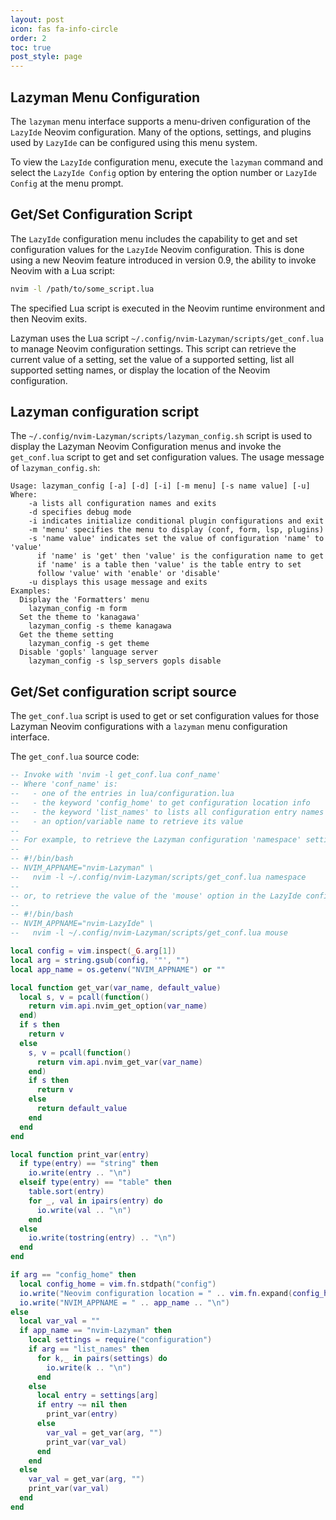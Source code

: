 ```yaml
---
layout: post
icon: fas fa-info-circle
order: 2
toc: true
post_style: page
---
```


## Lazyman Menu Configuration

The `lazyman` menu interface supports a menu-driven configuration of the
`LazyIde` Neovim configuration. Many of the options, settings, and plugins
used by `LazyIde` can be configured using this menu system.

To view the `LazyIde` configuration menu, execute the `lazyman` command
and select the `LazyIde Config` option by entering the option number or
`LazyIde Config` at the menu prompt.

## Get/Set Configuration Script

The `LazyIde` configuration menu includes the capability to get and set
configuration values for the `LazyIde` Neovim configuration. This is done
using a new Neovim feature introduced in version 0.9, the ability to invoke
Neovim with a Lua script:

```bash
nvim -l /path/to/some_script.lua
```

The specified Lua script is executed in the Neovim runtime environment
and then Neovim exits.

Lazyman uses the Lua script `~/.config/nvim-Lazyman/scripts/get_conf.lua`
to manage Neovim configuration settings. This script can retrieve the current
value of a setting, set the value of a supported setting, list all supported
setting names, or display the location of the Neovim configuration.

## Lazyman configuration script

The `~/.config/nvim-Lazyman/scripts/lazyman_config.sh` script is used to
display the Lazyman Neovim Configuration menus and invoke the `get_conf.lua`
script to get and set configuration values. The usage message of `lazyman_config.sh`:

```
Usage: lazyman_config [-a] [-d] [-i] [-m menu] [-s name value] [-u]
Where:
    -a lists all configuration names and exits
    -d specifies debug mode
    -i indicates initialize conditional plugin configurations and exit
    -m 'menu' specifies the menu to display (conf, form, lsp, plugins)
    -s 'name value' indicates set the value of configuration 'name' to 'value'
      if 'name' is 'get' then 'value' is the configuration name to get
      if 'name' is a table then 'value' is the table entry to set
      follow 'value' with 'enable' or 'disable'
    -u displays this usage message and exits
Examples:
  Display the 'Formatters' menu
    lazyman_config -m form
  Set the theme to 'kanagawa'
    lazyman_config -s theme kanagawa
  Get the theme setting
    lazyman_config -s get theme
  Disable 'gopls' language server
    lazyman_config -s lsp_servers gopls disable
```

## Get/Set configuration script source

The `get_conf.lua` script is used to get or set configuration values for those
Lazyman Neovim configurations with a `lazyman` menu configuration interface.

The `get_conf.lua` source code:

```lua
-- Invoke with 'nvim -l get_conf.lua conf_name'
-- Where 'conf_name' is:
--   - one of the entries in lua/configuration.lua
--   - the keyword 'config_home' to get configuration location info
--   - the keyword 'list_names' to lists all configuration entry names
--   - an option/variable name to retrieve its value
--
-- For example, to retrieve the Lazyman configuration 'namespace' setting:
--
-- #!/bin/bash
-- NVIM_APPNAME="nvim-Lazyman" \
--   nvim -l ~/.config/nvim-Lazyman/scripts/get_conf.lua namespace
--
-- or, to retrieve the value of the 'mouse' option in the LazyIde config:
--
-- #!/bin/bash
-- NVIM_APPNAME="nvim-LazyIde" \
--   nvim -l ~/.config/nvim-Lazyman/scripts/get_conf.lua mouse

local config = vim.inspect(_G.arg[1])
local arg = string.gsub(config, '"', "")
local app_name = os.getenv("NVIM_APPNAME") or ""

local function get_var(var_name, default_value)
  local s, v = pcall(function()
    return vim.api.nvim_get_option(var_name)
  end)
  if s then
    return v
  else
    s, v = pcall(function()
      return vim.api.nvim_get_var(var_name)
    end)
    if s then
      return v
    else
      return default_value
    end
  end
end

local function print_var(entry)
  if type(entry) == "string" then
    io.write(entry .. "\n")
  elseif type(entry) == "table" then
    table.sort(entry)
    for _, val in ipairs(entry) do
      io.write(val .. "\n")
    end
  else
    io.write(tostring(entry) .. "\n")
  end
end

if arg == "config_home" then
  local config_home = vim.fn.stdpath("config")
  io.write("Neovim configuration location = " .. vim.fn.expand(config_home) .. "\n")
  io.write("NVIM_APPNAME = " .. app_name .. "\n")
else
  local var_val = ""
  if app_name == "nvim-Lazyman" then
    local settings = require("configuration")
    if arg == "list_names" then
      for k,_ in pairs(settings) do
        io.write(k .. "\n")
      end
    else
      local entry = settings[arg]
      if entry ~= nil then
        print_var(entry)
      else
        var_val = get_var(arg, "")
        print_var(var_val)
      end
    end
  else
    var_val = get_var(arg, "")
    print_var(var_val)
  end
end
```
